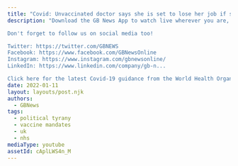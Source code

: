 ```yaml
---
title: "Covid: Unvaccinated doctor says she is set to lose her job if she does not get jabbed"
description: "Download the GB News App to watch live wherever you are, catch up with all our shows and get the latest news from the GBN family.  https://www.gbnews.uk/freegbapp

Don't forget to follow us on social media too!

Twitter: https://twitter.com/GBNEWS
Facebook: https://www.facebook.com/GBNewsOnline
Instagram: https://www.instagram.com/gbnewsonline/
LinkedIn: https://www.linkedin.com/company/gb-n...

Click here for the latest Covid-19 guidance from the World Health Organisation ► https://www.who.int/emergencies/disea..."
date: 2022-01-11
layout: layouts/post.njk
authors:
  - GBNews
tags:
  - political tyrany
  - vaccine mandates
  - uk
  - nhs
mediaType: youtube
assetId: cAplLWS4n_M
---
```

